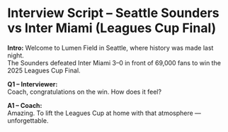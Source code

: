 # Interview Script – Seattle Sounders vs Inter Miami (Leagues Cup Final)

**Intro:**
Welcome to Lumen Field in Seattle, where history was made last night.  
The Sounders defeated Inter Miami 3–0 in front of 69,000 fans to win the 2025 Leagues Cup Final.  

**Q1 – Interviewer:**  
Coach, congratulations on the win. How does it feel?  

**A1 – Coach:**  
Amazing. To lift the Leagues Cup at home with that atmosphere — unforgettable.  
